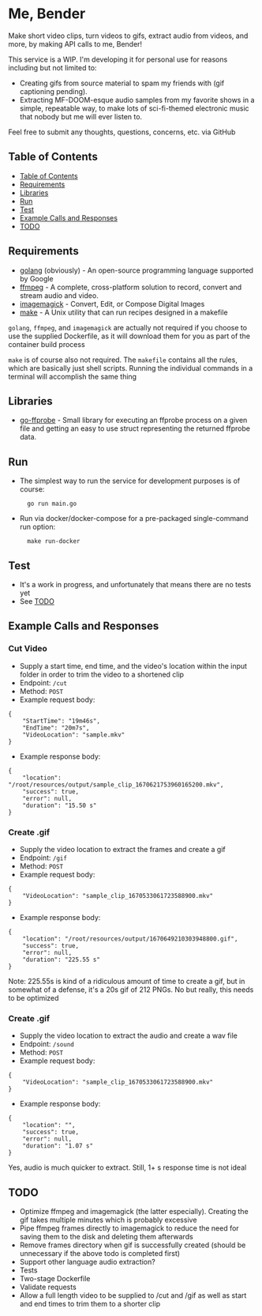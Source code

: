 # Me, Bender

Make short video clips, turn videos to gifs, extract audio from videos, and more, by making API calls to me, Bender!

This service is a WIP. I'm developing it for personal use for reasons including but not limited to:
* Creating gifs from source material to spam my friends with (gif captioning pending).
* Extracting MF-DOOM-esque audio samples from my favorite shows in a simple, repeatable way, to make lots of sci-fi-themed electronic music that nobody but me will ever listen to.

Feel free to submit any thoughts, questions, concerns, etc. via GitHub 

## Table of Contents
* [Table of Contents](#table-of-contents)
* [Requirements](#requirements)
* [Libraries](#libraries)
* [Run](#run)
* [Test](#test)
* [Example Calls and Responses](#example-calls-and-responses)
* [TODO](#todo)

## Requirements
* [golang](https://go.dev/) (obviously) - An open-source programming language supported by Google
* [ffmpeg](https://ffmpeg.org/) - A complete, cross-platform solution to record, convert and stream audio and video. 
* [imagemagick](https://imagemagick.org/index.php) - Convert, Edit, or Compose Digital Images
* [make](https://www.gnu.org/software/make/manual/make.html) - A Unix utility that can run recipes designed in a makefile

`golang`, `ffmpeg`, and `imagemagick` are actually not required if you choose to use the supplied Dockerfile, as it will download them for you as part of the container build process

`make` is of course also not required. The `makefile` contains all the rules, which are basically just shell scripts. Running the individual commands in a terminal will accomplish the same thing

## Libraries
* [go-ffprobe](gopkg.in/vansante/go-ffprobe.v2) - Small library for executing an ffprobe process on a given file and getting an easy to use struct representing the returned ffprobe data.

## Run
* The simplest way to run the service for development purposes is of course:

        go run main.go
* Run via docker/docker-compose for a pre-packaged single-command run option:

        make run-docker

## Test
* It's a work in progress, and unfortunately that means there are no tests yet
* See [TODO](#todo)

## Example Calls and Responses
### Cut Video
* Supply a start time, end time, and the video's location within the input folder in order to trim the video to a shortened clip
* Endpoint: `/cut`
* Method: `POST`
* Example request body:
```
{
    "StartTime": "19m46s",
    "EndTime": "20m7s",
    "VideoLocation": "sample.mkv"
}   
```
* Example response body:
```
{
    "location": "/root/resources/output/sample_clip_1670621753960165200.mkv",
    "success": true,
    "error": null,
    "duration": "15.50 s"
}
```

### Create .gif
* Supply the video location to extract the frames and create a gif
* Endpoint: `/gif`
* Method: `POST`
* Example request body:
```
{
    "VideoLocation": "sample_clip_1670533061723588900.mkv"
}
```
* Example response body:
```
{
    "location": "/root/resources/output/1670649210303948800.gif",
    "success": true,
    "error": null,
    "duration": "225.55 s"
}
```
Note: 225.55s is kind of a ridiculous amount of time to create a gif, but in somewhat of a defense, it's a 20s gif of 212 PNGs. No but really, this needs to be optimized

### Create .gif
* Supply the video location to extract the audio and create a wav file
* Endpoint: `/sound`
* Method: `POST`
* Example request body:
```
{
    "VideoLocation": "sample_clip_1670533061723588900.mkv"
}
```
* Example response body:
```
{
    "location": "",
    "success": true,
    "error": null,
    "duration": "1.07 s"
}
```
Yes, audio is much quicker to extract. Still, 1+ s response time is not ideal

## TODO
- Optimize ffmpeg and imagemagick (the latter especially). Creating the gif takes multiple minutes which is probably excessive
- Pipe ffmpeg frames directly to imagemagick to reduce the need for saving them to the disk and deleting them afterwards
- Remove frames directory when gif is successfully created (should be unnecessary if the above todo is completed first)
- Support other language audio extraction?
- Tests
- Two-stage Dockerfile 
- Validate requests
- Allow a full length video to be supplied to /cut and /gif as well as start and end times to trim them to a shorter clip